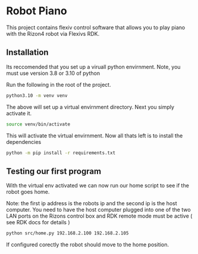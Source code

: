 # Robot Piano

This project contains flexiv control software that allows you to play piano with the Rizon4 robot via Flexivs RDK.

## Installation

Its reccomended that you set up a viruall python envirnment. Note, you must use version 3.8 or 3.10 of python

Run the following in the root of the project.

```bash
python3.10 -m venv venv
```

The above will set up a virtual envirnment directory. Next you simply activate it.

```bash
source venv/bin/activate
```

This will activate the virtual envirnment. Now all thats left is to install the dependencies

```bash
python -m pip install -r requirements.txt
```

## Testing our first program

With the virtual env activated we can now run our home script to see if the robot goes home.

Note: the first ip address is the robots ip and the second ip is the host computer. You need to have the host computer plugged into one of the two LAN ports on the Rizons control box and RDK remote mode must be active ( see RDK docs for details )

```bash
python src/home.py 192.168.2.100 192.168.2.105
```

If configured corectly the robot should move to the home position.
